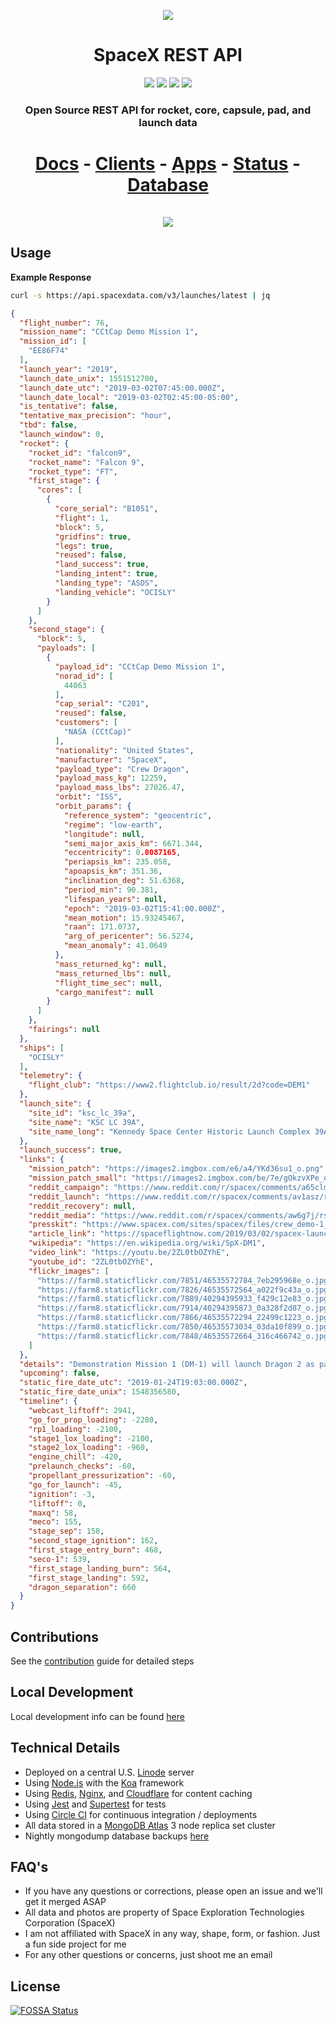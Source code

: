 <p align="center"><img src="https://farm5.staticflickr.com/4882/39684490143_6ca2a58d37_k.jpg"></p>

<h1 align="center">SpaceX REST API</h1>

<p align="center">
<a href="https://circleci.com/gh/r-spacex/SpaceX-API"><img src="https://img.shields.io/circleci/project/github/r-spacex/SpaceX-API/master.svg?style=flat-square"></a>
<a href="https://hub.docker.com/r/jakewmeyer/spacex-api/"><img src="https://img.shields.io/docker/build/jakewmeyer/spacex-api.svg?longCache=true&style=flat-square"></a>
<a href="https://github.com/r-spacex/SpaceX-API/releases"><img src="https://img.shields.io/github/release/r-spacex/SpaceX-API.svg?longCache=true&style=flat-square"></a>
<a href="https://en.wikipedia.org/wiki/Representational_state_transfer"><img src="https://img.shields.io/badge/interface-REST-brightgreen.svg?longCache=true&style=flat-square"></a>
</p>

<h3 align="center">Open Source REST API for rocket, core, capsule, pad, and launch data</h3>

<h1 align="center">
<a href="https://docs.spacexdata.com">Docs</a> - <a href="https://github.com/r-spacex/SpaceX-API/blob/master/clients.md">Clients</a> - <a href="https://github.com/r-spacex/SpaceX-API/blob/master/apps.md">Apps</a> - <a href="https://status.spacexdata.com">Status</a> - <a href="https://backups.jakemeyer.ml">Database</a>
<br/>
<br/>
<a href="https://app.getpostman.com/run-collection/3aeac01a548a87943749"><img src="https://run.pstmn.io/button.svg"></a>
</h1>

## Usage

**Example Response**

```bash
curl -s https://api.spacexdata.com/v3/launches/latest | jq
```

```json
{
  "flight_number": 76,
  "mission_name": "CCtCap Demo Mission 1",
  "mission_id": [
    "EE86F74"
  ],
  "launch_year": "2019",
  "launch_date_unix": 1551512700,
  "launch_date_utc": "2019-03-02T07:45:00.000Z",
  "launch_date_local": "2019-03-02T02:45:00-05:00",
  "is_tentative": false,
  "tentative_max_precision": "hour",
  "tbd": false,
  "launch_window": 0,
  "rocket": {
    "rocket_id": "falcon9",
    "rocket_name": "Falcon 9",
    "rocket_type": "FT",
    "first_stage": {
      "cores": [
        {
          "core_serial": "B1051",
          "flight": 1,
          "block": 5,
          "gridfins": true,
          "legs": true,
          "reused": false,
          "land_success": true,
          "landing_intent": true,
          "landing_type": "ASDS",
          "landing_vehicle": "OCISLY"
        }
      ]
    },
    "second_stage": {
      "block": 5,
      "payloads": [
        {
          "payload_id": "CCtCap Demo Mission 1",
          "norad_id": [
            44063
          ],
          "cap_serial": "C201",
          "reused": false,
          "customers": [
            "NASA (CCtCap)"
          ],
          "nationality": "United States",
          "manufacturer": "SpaceX",
          "payload_type": "Crew Dragon",
          "payload_mass_kg": 12259,
          "payload_mass_lbs": 27026.47,
          "orbit": "ISS",
          "orbit_params": {
            "reference_system": "geocentric",
            "regime": "low-earth",
            "longitude": null,
            "semi_major_axis_km": 6671.344,
            "eccentricity": 0.0087165,
            "periapsis_km": 235.058,
            "apoapsis_km": 351.36,
            "inclination_deg": 51.6368,
            "period_min": 90.381,
            "lifespan_years": null,
            "epoch": "2019-03-02T15:41:00.000Z",
            "mean_motion": 15.93245467,
            "raan": 171.0737,
            "arg_of_pericenter": 56.5274,
            "mean_anomaly": 41.0649
          },
          "mass_returned_kg": null,
          "mass_returned_lbs": null,
          "flight_time_sec": null,
          "cargo_manifest": null
        }
      ]
    },
    "fairings": null
  },
  "ships": [
    "OCISLY"
  ],
  "telemetry": {
    "flight_club": "https://www2.flightclub.io/result/2d?code=DEM1"
  },
  "launch_site": {
    "site_id": "ksc_lc_39a",
    "site_name": "KSC LC 39A",
    "site_name_long": "Kennedy Space Center Historic Launch Complex 39A"
  },
  "launch_success": true,
  "links": {
    "mission_patch": "https://images2.imgbox.com/e6/a4/YKd36su1_o.png",
    "mission_patch_small": "https://images2.imgbox.com/be/7e/gOkzvXPe_o.png",
    "reddit_campaign": "https://www.reddit.com/r/spacex/comments/a65clm/dm1_launch_campaign_thread/",
    "reddit_launch": "https://www.reddit.com/r/spacex/comments/av1asz/rspacex_cctcap_demo_mission_1_official_launch/",
    "reddit_recovery": null,
    "reddit_media": "https://www.reddit.com/r/spacex/comments/aw6g7j/rspacex_cctcap_demo_mission_1_media_thread_videos/",
    "presskit": "https://www.spacex.com/sites/spacex/files/crew_demo-1_press_kit.pdf",
    "article_link": "https://spaceflightnow.com/2019/03/02/spacex-launches-first-crew-dragon-ferry-ship/",
    "wikipedia": "https://en.wikipedia.org/wiki/SpX-DM1",
    "video_link": "https://youtu.be/2ZL0tbOZYhE",
    "youtube_id": "2ZL0tbOZYhE",
    "flickr_images": [
      "https://farm8.staticflickr.com/7851/46535572784_7eb295968e_o.jpg",
      "https://farm8.staticflickr.com/7826/46535572564_a022f9c43a_o.jpg",
      "https://farm8.staticflickr.com/7889/40294395933_f429c12e83_o.jpg",
      "https://farm8.staticflickr.com/7914/40294395873_0a328f2d87_o.jpg",
      "https://farm8.staticflickr.com/7866/46535572294_22499c1223_o.jpg",
      "https://farm8.staticflickr.com/7850/46535573034_03da10f899_o.jpg",
      "https://farm8.staticflickr.com/7848/46535572664_316c466742_o.jpg"
    ]
  },
  "details": "Demonstration Mission 1 (DM-1) will launch Dragon 2 as part of NASA's Commercial Crew Transportation Capability program. This mission will demonstrate Dragon 2, and Falcon 9 in its configuration for crewed missions. DM-1 will launch from LC-39A at Kennedy Space Center, likely carrying some cargo to the International Space Station. The booster is expected to land on OCISLY.",
  "upcoming": false,
  "static_fire_date_utc": "2019-01-24T19:03:00.000Z",
  "static_fire_date_unix": 1548356580,
  "timeline": {
    "webcast_liftoff": 2941,
    "go_for_prop_loading": -2280,
    "rp1_loading": -2100,
    "stage1_lox_loading": -2100,
    "stage2_lox_loading": -960,
    "engine_chill": -420,
    "prelaunch_checks": -60,
    "propellant_pressurization": -60,
    "go_for_launch": -45,
    "ignition": -3,
    "liftoff": 0,
    "maxq": 58,
    "meco": 155,
    "stage_sep": 158,
    "second_stage_ignition": 162,
    "first_stage_entry_burn": 468,
    "seco-1": 539,
    "first_stage_landing_burn": 564,
    "first_stage_landing": 592,
    "dragon_separation": 660
  }
}
```

## Contributions
See the [contribution](https://github.com/r-spacex/SpaceX-API/blob/master/CONTRIBUTING.md) guide for detailed steps

## Local Development
Local development info can be found [here](https://github.com/r-spacex/SpaceX-API/blob/master/docs/development.md)

## Technical Details
* Deployed on a central U.S. [Linode](https://www.linode.com/) server
* Using [Node.js](https://nodejs.org/en/) with the [Koa](http://koajs.com/) framework
* Using [Redis](https://redis.io/), [Nginx](https://www.nginx.com/), and [Cloudflare](https://www.cloudflare.com/) for content caching
* Using [Jest](https://facebook.github.io/jest/) and [Supertest](https://github.com/visionmedia/supertest) for tests
* Using [Circle CI](https://circleci.com/) for continuous integration / deployments
* All data stored in a [MongoDB Atlas](https://www.mongodb.com/cloud/atlas) 3 node replica set cluster
* Nightly mongodump database backups [here](https://backups.jakemeyer.ml)

## FAQ's
* If you have any questions or corrections, please open an issue and we'll get it merged ASAP
* All data and photos are property of Space Exploration Technologies Corporation (SpaceX)
* I am not affiliated with SpaceX in any way, shape, form, or fashion. Just a fun side project for me
* For any other questions or concerns, just shoot me an email

## License
[![FOSSA Status](https://app.fossa.io/api/projects/git%2Bgithub.com%2Fr-spacex%2FSpaceX-API.svg?type=large)](https://app.fossa.io/projects/git%2Bgithub.com%2Fr-spacex%2FSpaceX-API?ref=badge_large)
